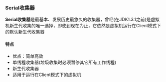 ### Serial收集器 ###
**Serial收集器**是最基本、发展历史最悠久的收集器，曾经(在JDK1.3.1之前)是虚拟机新生代收集的唯一选择，即使到现在为止，它依然是虚拟机运行在Client模式下的默认新生代收集器

#### 特点 ####
* 优点：简单高效
* 单线程收集器(垃圾收集时必须暂停其它所有工作线程)
* 新生代收集器
* 适用于运行在Client模式下的虚拟机